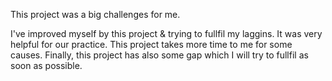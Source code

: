 This project was a big challenges for me.

I've improved myself by this project & trying to fullfil my laggins.
It was very helpful for our practice.
This project takes more time to me for some causes.
Finally, this project has also some gap which I will try to fullfil as soon as possible.

